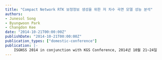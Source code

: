 ```yaml
---
title: "Compact Network RTK 보정정보 생성을 위한 저 차수 곡면 모델 성능 분석"
authors:
- Junesol Song
- Byungwoon Park
- Changdon Kee
date: "2014-10-21T00:00:00Z"
publishDate: "2014-10-21T00:00:00Z"
publication_types: ["domestic-conference"]
publication: |-
    ISGNSS 2014 in conjunction with KGS Conference, 2014년 10월 21~24일
---
```

